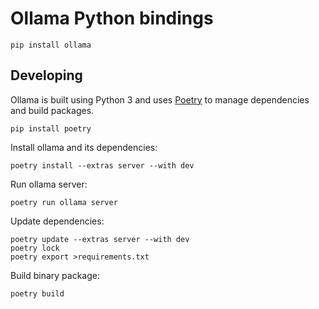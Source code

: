 # Ollama Python bindings

```
pip install ollama
```

## Developing

Ollama is built using Python 3 and uses [Poetry](https://python-poetry.org/) to manage dependencies and build packages.

```
pip install poetry
```

Install ollama and its dependencies:

```
poetry install --extras server --with dev
```

Run ollama server:

```
poetry run ollama server
```

Update dependencies:

```
poetry update --extras server --with dev
poetry lock
poetry export >requirements.txt
```

Build binary package:

```
poetry build
```
